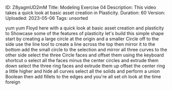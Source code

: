 ID: Z8yagmUD2mM
Title: Modeling Exercise 04
Description: This video takes a quick look at basic asset creation in Plasticity.
Duration: 60
Version: 
Uploaded: 2023-05-06
Tags: unsorted

yum yum Floyd here with a quick look at
basic asset creation and plasticity to
Showcase some of the features of
plasticity let's build this simple shape
start by creating a large circle at the
origin and a smaller Circle off to the
side use the line tool to create a line
across the top
then mirror it to the bottom
add the small circle to the selection
and mirror all three curves to the other
side
select the three Circle faces and offset
them using the keyboard shortcut o
select all the faces minus the center
circles and extrude them down select the
three ring faces and extrude them up
offset the center ring a little higher
and hide all curves
select all the solids and perform a
union Boolean then add fillets to the
edges and you're all set
oh look at the time
foreign
